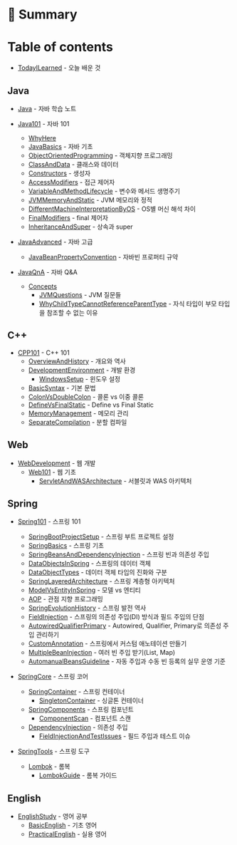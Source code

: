 # 📑 Summary

# Table of contents

* [TodayILearned](./README.md) - 오늘 배운 것

## Java

* [Java](./Java/README.md) - 자바 학습 노트
* [Java101](./Java/101/README.md) - 자바 101
  * [WhyHere](./Java/101/README.md#why-here)
  * [JavaBasics](./Java/101/java_basics.md) - 자바 기초
  * [ObjectOrientedProgramming](./Java/101/object_oriented_programming.md) - 객체지향 프로그래밍
  * [ClassAndData](./Java/101/class_and_data.md) - 클래스와 데이터
  * [Constructors](./Java/101/constructors.md) - 생성자
  * [AccessModifiers](./Java/101/access_modifiers.md) - 접근 제어자
  * [VariableAndMethodLifecycle](./Java/101/variable_and_method_lifecycle.md) - 변수와 메서드 생명주기
  * [JVMMemoryAndStatic](./Java/101/jvm_memory_and_static.md) - JVM 메모리와 정적
  * [DifferentMachineInterpretationByOS](./Java/101/why_different_machine_interpretation_by_os.md) - OS별 머신 해석 차이
  * [FinalModifiers](./Java/101/final_modifiers.md) - final 제어자
  * [InheritanceAndSuper](./Java/101/inheritance_and_super.md) - 상속과 super

* [JavaAdvanced](./Java/Java_Advanced/README.md) - 자바 고급
  * [JavaBeanPropertyConvention](./Java/Java_Advanced/JavaBeanPropertyConvention.md) - 자바빈 프로퍼티 규약

* [JavaQnA](./Java/QnA/README.md) - 자바 Q&A
  * [Concepts](./Java/QnA/concepts)
    * [JVMQuestions](./Java/QnA/concepts/jvm_questions.md) - JVM 질문들
    * [WhyChildTypeCannotReferenceParentType](./Java/QnA/concepts/why_child_cannot_reference_parent.md) - 자식 타입이 부모 타입을 참조할 수 없는 이유

## C++

* [CPP101](./C++/101/README.md) - C++ 101
  * [OverviewAndHistory](./C++/101/cpp_overview_and_history.md) - 개요와 역사
  * [DevelopmentEnvironment](./C++/101/cpp_development_environment.md) - 개발 환경
    * [WindowsSetup](./C++/101/windows_setup.md) - 윈도우 설정
  * [BasicSyntax](./C++/101/cpp_basic_syntax.md) - 기본 문법
  * [ColonVsDoubleColon](./C++/101/cpp_colon_vs_double_colon.md) - 콜론 vs 이중 콜론
  * [DefineVsFinalStatic](./C++/101/cpp_define_vs_final_static.md) - Define vs Final Static
  * [MemoryManagement](./C++/101/cpp_memory_management.md) - 메모리 관리
  * [SeparateCompilation](./C++/101/cpp_separate_compilation.md) - 분할 컴파일

## Web

* [WebDevelopment](./Web/README.md) - 웹 개발
  * [Web101](./Web/basics/README.md) - 웹 기초
    * [ServletAndWASArchitecture](./Web/basics/servlet_was_architecture.md) - 서블릿과 WAS 아키텍처

## Spring

* [Spring101](./Spring/101/README.md) - 스프링 101
  * [SpringBootProjectSetup](./Spring/101/spring_boot_project_setup.md) - 스프링 부트 프로젝트 설정
  * [SpringBasics](./Spring/101/spring_basics.md) - 스프링 기초
  * [SpringBeansAndDependencyInjection](./Spring/101/spring_beans_and_dependency_injection.md) - 스프링 빈과 의존성 주입
  * [DataObjectsInSpring](./Spring/101/data_objects_in_spring.md) - 스프링의 데이터 객체
  * [DataObjectTypes](Spring/101/DataObjectTypes.md) - 데이터 객체 타입의 진화와 구분
  * [SpringLayeredArchitecture](./Spring/101/spring_layered_architecture.md) - 스프링 계층형 아키텍처
  * [ModelVsEntityInSpring](./Spring/101/spring_model_vs_entity.md) - 모델 vs 엔티티
  * [AOP](./Spring/101/spring_aop.md) - 관점 지향 프로그래밍
  * [SpringEvolutionHistory](./Spring/101/spring_evolution_history.md) - 스프링 발전 역사
  * [FieldInjection](Spring/101/FieldInjection.md) - 스프링의 의존성 주입(DI) 방식과 필드 주입의 단점
  * [AutowiredQualifierPrimary](Spring/101/AutowiredQualifierPrimary.md) - Autowired, Qualifier, Primary로 의존성 주입 관리하기
  * [CustomAnnotation](Spring/101/CustomAnnotation.md) - 스프링에서 커스텀 애노테이션 만들기
  * [MultipleBeanInjection](Spring/101/MultipleBeanInjection.md) - 여러 빈 주입 받기(List, Map)
  * [AutomanualBeansGuideline](Spring/101/AutomanualBeansGuideline.md) - 자동 주입과 수동 빈 등록의 실무 운영 기준

* [SpringCore](./Spring/Core/README.md) - 스프링 코어
  * [SpringContainer](./Spring/Core/Container/README.md) - 스프링 컨테이너
    * [SingletonContainer](./Spring/Core/Container/Singleton_Container.md) - 싱글톤 컨테이너
  * [SpringComponents](./Spring/Core/Component/README.md) - 스프링 컴포넌트
    * [ComponentScan](./Spring/Core/Component/Component_Scan.md) - 컴포넌트 스캔
  * [DependencyInjection](./Spring/Core/Injection/README.md) - 의존성 주입
    * [FieldInjectionAndTestIssues](./Spring/Core/Injection/FieldInjectionAndTestIssues.md) - 필드 주입과 테스트 이슈

* [SpringTools](./Spring/Tools/README.md) - 스프링 도구
  * [Lombok](./Spring/Tools/Lombok/README.md) - 롬복
    * [LombokGuide](./Spring/Tools/Lombok/LombokGuide.md) - 롬복 가이드

## English

* [EnglishStudy](./English/README.md) - 영어 공부
  * [BasicEnglish](./English/basics/README.md) - 기초 영어
  * [PracticalEnglish](./English/practical/README.md) - 실용 영어
